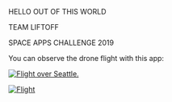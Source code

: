 HELLO OUT OF THIS WORLD

TEAM LIFTOFF

SPACE APPS CHALLENGE 2019

You can observe the drone flight with this app:

[![Flight over Seattle.](https://img.youtube.com/vi/kZ4EJpDhzjM/0.jpg)](https://www.youtube.com/watch?v=kZ4EJpDhzjM)

[![Flight](https://img.youtube.com/vi/txLAULnUy7o/0.jpg)](https://www.youtube.com/watch?v=txLAULnUy7o)
